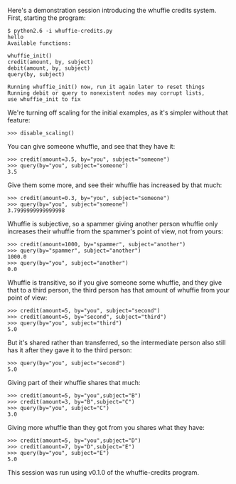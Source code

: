 Here's a demonstration session introducing the whuffie credits system. First, starting the program:

```
$ python2.6 -i whuffie-credits.py 
hello
Available functions:

whuffie_init()
credit(amount, by, subject)
debit(amount, by, subject)
query(by, subject)

Running whuffie_init() now, run it again later to reset things
Running debit or query to nonexistent nodes may corrupt lists,
use whuffie_init to fix
```
We're turning off scaling for the initial examples, as it's simpler without that feature:

	>>> disable_scaling()

You can give someone whuffie, and see that they have it:

	>>> credit(amount=3.5, by="you", subject="someone")
	>>> query(by="you", subject="someone")
	3.5

Give them some more, and see their whuffie has increased by that much:

	>>> credit(amount=0.3, by="you", subject="someone")
	>>> query(by="you", subject="someone")
	3.7999999999999998

Whuffie is subjective, so a spammer giving another person whuffie only increases their whuffie from the spammer's point of view, not from yours:

	>>> credit(amount=1000, by="spammer", subject="another")
	>>> query(by="spammer", subject="another")
	1000.0
	>>> query(by="you", subject="another")
	0.0

Whuffie is transitive, so if you give someone some whuffie, and they give that to a third person, the third person has that amount of whuffie from your point of view:

	>>> credit(amount=5, by="you", subject="second")
	>>> credit(amount=5, by="second", subject="third")
	>>> query(by="you", subject="third")
	5.0

But it's shared rather than transferred, so the intermediate person also still has it after they gave it to the third person:

	>>> query(by="you", subject="second")
	5.0

Giving part of their whuffie shares that much:

	>>> credit(amount=5, by="you",subject="B")
	>>> credit(amount=3, by="B",subject="C")
	>>> query(by="you", subject="C")
	3.0

Giving more whuffie than they got from you shares what they have:

	>>> credit(amount=5, by="you",subject="D")
	>>> credit(amount=7, by="D",subject="E")
	>>> query(by="you", subject="E")
	5.0

This session was run using v0.1.0 of the whuffie-credits program.